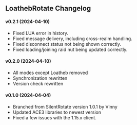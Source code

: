 ## LoathebRotate Changelog

#### v0.2.1 (2024-04-10)
- Fixed LUA error in history.
- Fixed message delivery, including cross-realm handling.
- Fixed disconnect status not being shown correctly.
- Fixed loading/joining raid nut being updated correctly.

#### v0.2.0 (2024-04-10)
- All modes except Loatheb removed
- Synchronization rewritten
- Version check rewritten

#### v0.1.0 (2024-04-04)
- Branched from SilentRotate version 1.0.1 by Vinny
- Updated ACE3 libraries to newest version
- Fixed a few issues with the 1.15.x client.
